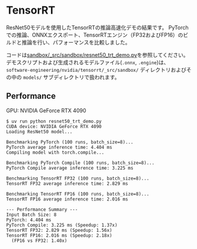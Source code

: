 # TensorRT

ResNet50モデルを使用したTensorRTの推論高速化デモの結果です。
PyTorchでの推論、ONNXエクスポート、TensorRTエンジン（FP32およびFP16）のビルドと推論を行い、パフォーマンスを比較しました。

コードは[sandbox/_src/sandbox/resnet50_trt_demo.py](_src/sandbox/resnet50_trt_demo.py)を参照してください。
デモスクリプトおよび生成されるモデルファイル(`.onnx`, `.engine`)は、`software-engineering/nvidia/tensorrt/_src/sandbox/` ディレクトリおよびその中の `models/` サブディレクトリで扱われます。

## Performance

GPU: NVIDIA GeForce RTX 4090

```console
$ uv run python resnet50_trt_demo.py
CUDA device: NVIDIA GeForce RTX 4090
Loading ResNet50 model...

Benchmarking PyTorch (100 runs, batch_size=8)...
PyTorch average inference time: 4.404 ms
Compiling model with torch.compile...

Benchmarking PyTorch Compile (100 runs, batch_size=8)...
PyTorch Compile average inference time: 3.225 ms

Benchmarking TensorRT FP32 (100 runs, batch_size=8)...
TensorRT FP32 average inference time: 2.829 ms

Benchmarking TensorRT FP16 (100 runs, batch_size=8)...
TensorRT FP16 average inference time: 2.016 ms

--- Performance Summary ---
Input Batch Size: 8
PyTorch: 4.404 ms
PyTorch Compile: 3.225 ms (Speedup: 1.37x)
TensorRT FP32: 2.829 ms (Speedup: 1.56x)
TensorRT FP16: 2.016 ms (Speedup: 2.18x)
  (FP16 vs FP32: 1.40x)
```
